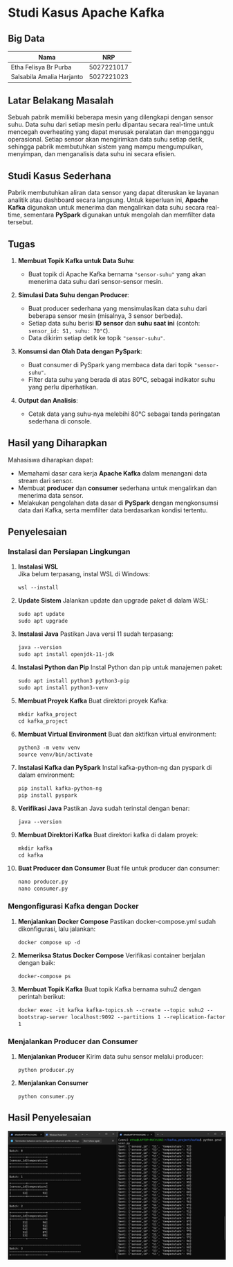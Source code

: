 # Studi Kasus Apache Kafka
## Big Data

| Nama                       | NRP         |
|----------------------------|-------------|
| Etha Felisya Br Purba      | 5027221017  |
| Salsabila Amalia Harjanto  | 5027221023  |

## Latar Belakang Masalah
Sebuah pabrik memiliki beberapa mesin yang dilengkapi dengan sensor suhu. Data suhu dari setiap mesin perlu dipantau secara real-time untuk mencegah overheating yang dapat merusak peralatan dan mengganggu operasional. Setiap sensor akan mengirimkan data suhu setiap detik, sehingga pabrik membutuhkan sistem yang mampu mengumpulkan, menyimpan, dan menganalisis data suhu ini secara efisien.

## Studi Kasus Sederhana
Pabrik membutuhkan aliran data sensor yang dapat diteruskan ke layanan analitik atau dashboard secara langsung. Untuk keperluan ini, **Apache Kafka** digunakan untuk menerima dan mengalirkan data suhu secara real-time, sementara **PySpark** digunakan untuk mengolah dan memfilter data tersebut.

## Tugas

1. **Membuat Topik Kafka untuk Data Suhu**:
   - Buat topik di Apache Kafka bernama `"sensor-suhu"` yang akan menerima data suhu dari sensor-sensor mesin.

2. **Simulasi Data Suhu dengan Producer**:
   - Buat producer sederhana yang mensimulasikan data suhu dari beberapa sensor mesin (misalnya, 3 sensor berbeda).
   - Setiap data suhu berisi **ID sensor** dan **suhu saat ini** (contoh: `sensor_id: S1, suhu: 70°C`).
   - Data dikirim setiap detik ke topik `"sensor-suhu"`.

3. **Konsumsi dan Olah Data dengan PySpark**:
   - Buat consumer di PySpark yang membaca data dari topik `"sensor-suhu"`.
   - Filter data suhu yang berada di atas 80°C, sebagai indikator suhu yang perlu diperhatikan.

4. **Output dan Analisis**:
   - Cetak data yang suhu-nya melebihi 80°C sebagai tanda peringatan sederhana di console.

## Hasil yang Diharapkan
Mahasiswa diharapkan dapat:

- Memahami dasar cara kerja **Apache Kafka** dalam menangani data stream dari sensor.
- Membuat **producer** dan **consumer** sederhana untuk mengalirkan dan menerima data sensor.
- Melakukan pengolahan data dasar di **PySpark** dengan mengkonsumsi data dari Kafka, serta memfilter data berdasarkan kondisi tertentu.

## Penyelesaian
### Instalasi dan Persiapan Lingkungan
1. **Instalasi WSL**  
   Jika belum terpasang, instal WSL di Windows:
   ```
   wsl --install
   ```
2. **Update Sistem**
   Jalankan update dan upgrade paket di dalam WSL:
   ```
   sudo apt update
   sudo apt upgrade
   ```
3. **Instalasi Java**
   Pastikan Java versi 11 sudah terpasang:
   ```
   java --version
   sudo apt install openjdk-11-jdk
   ```
5. **Instalasi Python dan Pip**
   Instal Python dan pip untuk manajemen paket:
   ```
   sudo apt install python3 python3-pip
   sudo apt install python3-venv

   ```
7. **Membuat Proyek Kafka**
   Buat direktori proyek Kafka:
   ```
   mkdir kafka_project
   cd kafka_project
   ```
9. **Membuat Virtual Environment**
    Buat dan aktifkan virtual environment:
   ```
   python3 -m venv venv
   source venv/bin/activate
   ```
11. **Instalasi Kafka dan PySpark**
    Instal kafka-python-ng dan pyspark di dalam environment:
    ```
    pip install kafka-python-ng
    pip install pyspark
    ```
13. **Verifikasi Java**
    Pastikan Java sudah terinstal dengan benar:
    ```
    java --version
    ```
15. **Membuat Direktori Kafka**
    Buat direktori kafka di dalam proyek:
    ```
    mkdir kafka
    cd kafka
    ```
17. **Buat Producer dan Consumer**
    Buat file untuk producer dan consumer:
    ```
    nano producer.py
    nano consumer.py
    ```

### Mengonfigurasi Kafka dengan Docker
1. **Menjalankan Docker Compose**
   Pastikan docker-compose.yml sudah dikonfigurasi, lalu jalankan:
   ```
   docker compose up -d
   ```
2. **Memeriksa Status Docker Compose**
   Verifikasi container berjalan dengan baik:
   ```
   docker-compose ps
   ```
4. **Membuat Topik Kafka**
   Buat topik Kafka bernama suhu2 dengan perintah berikut:
   ```
   docker exec -it kafka kafka-topics.sh --create --topic suhu2 --bootstrap-server localhost:9092 --partitions 1 --replication-factor 1
   ```

### Menjalankan Producer dan Consumer
1. **Menjalankan Producer**
   Kirim data suhu sensor melalui producer:
   ```
   python producer.py
   ```
3. **Menjalankan Consumer**
   ```
   python consumer.py
   ```
## Hasil Penyelesaian
<img src="attachment2/bigdata.jpg">

   
